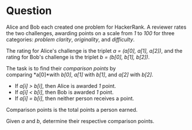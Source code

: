 # Question

Alice and Bob each created one problem for HackerRank. A reviewer rates the two challenges, awarding points on a scale from *1* to *100* for three categories: *problem clarity*, *originality*, and *difficulty*.

The rating for Alice's challenge is the triplet *a = (a[0], a[1], a[2])*, and the rating for Bob's challenge is the triplet *b = (b[0], b[1], b[2])*.

The task is to find their *comparison points* by comparing *a[0]*with *b[0]*, *a[1]* with *b[1]*, and *a[2]* with *b[2]*.

- If *a[i] > b[i]*, then Alice is awarded *1* point.
- If *a[i] < b[i]*, then Bob is awarded *1* point.
- If *a[i] = b[i]*, then neither person receives a point.

Comparison points is the total points a person earned.

Given *a* and *b*, determine their respective comparison points.
